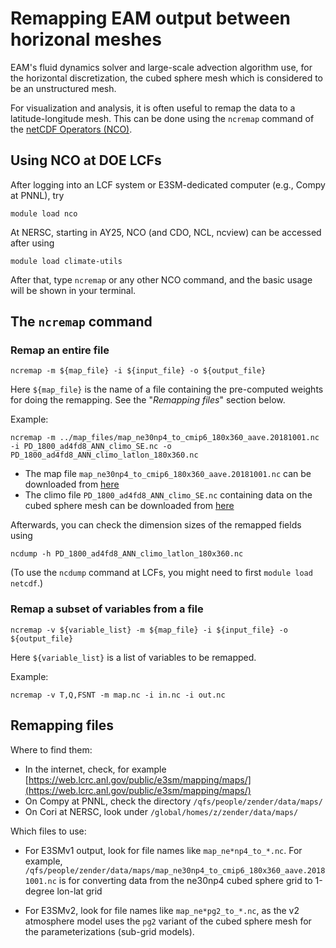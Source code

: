 # Remapping EAM output between horizonal meshes

EAM's fluid dynamics solver and large-scale advection algorithm use, for the horizontal discretization, the cubed sphere mesh which is considered to be an unstructured mesh.

For visualization and analysis, it is often useful to remap the data to a latitude-longitude mesh. This can be done using the `ncremap` command of the [netCDF Operators (NCO)](http://nco.sourceforge.net).

## Using NCO at DOE LCFs

After logging into an LCF system or E3SM-dedicated computer (e.g., Compy at PNNL), try 

```
module load nco
```

At NERSC, starting in AY25, NCO (and CDO, NCL, ncview) can be accessed after using

```
module load climate-utils
```

After that, type `ncremap` or any other NCO command, and the basic usage will be shown in your terminal.


## The `ncremap` command

### Remap an entire file

```
ncremap -m ${map_file} -i ${input_file} -o ${output_file}
```

Here `${map_file}` is the name of a file containing the pre-computed weights for doing the remapping. See the "_Remapping files_" section below. 

Example:

```
ncremap -m ../map_files/map_ne30np4_to_cmip6_180x360_aave.20181001.nc -i PD_1800_ad4fd8_ANN_climo_SE.nc -o PD_1800_ad4fd8_ANN_climo_latlon_180x360.nc
```

- The map file `map_ne30np4_to_cmip6_180x360_aave.20181001.nc` can be downloaded from [here](https://compy-dtn.pnl.gov/wanh895/ParaView_EAM/cubed_sphere/map_files/)
- The climo file `PD_1800_ad4fd8_ANN_climo_SE.nc` containing data on the cubed sphere mesh can be downloaded from [here](https://compy-dtn.pnl.gov/wanh895/ParaView_EAM/cubed_sphere/model_output_samples/)


Afterwards, you can check the dimension sizes of the remapped fields using

```
ncdump -h PD_1800_ad4fd8_ANN_climo_latlon_180x360.nc
```
(To use the `ncdump` command at LCFs, you might need to first `module load netcdf`.)


### Remap a subset of variables from a file

```
ncremap -v ${variable_list} -m ${map_file} -i ${input_file} -o ${output_file}
```

Here `${variable_list}` is a list of variables to be remapped. 

Example:

```
ncremap -v T,Q,FSNT -m map.nc -i in.nc -i out.nc
```





## Remapping files

Where to find them:

* In the internet, check, for example [https://web.lcrc.anl.gov/public/e3sm/mapping/maps/](https://web.lcrc.anl.gov/public/e3sm/mapping/maps/) 
* On Compy at PNNL, check the directory `/qfs/people/zender/data/maps/`
* On Cori at NERSC, look under `/global/homes/z/zender/data/maps/`

Which files to use:

* For E3SMv1 output, look for file names like `map_ne*np4_to_*.nc`. For example,
`/qfs/people/zender/data/maps/map_ne30np4_to_cmip6_180x360_aave.20181001.nc` is for converting data from the ne30np4 cubed sphere grid to 1-degree lon-lat grid

* For E3SMv2, look for file names like `map_ne*pg2_to_*.nc`, as the v2 atmosphere model uses the `pg2` variant of the cubed sphere mesh for the parameterizations (sub-grid models).


